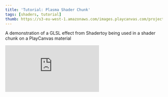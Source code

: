 ```yaml
---
title: 'Tutorial: Plasma Shader Chunk'
tags: [shaders, tutorial]
thumb: https://s3-eu-west-1.amazonaws.com/images.playcanvas.com/projects/12/453304/09CE3A-image-75.jpg
---
```


A demonstration of a GLSL effect from Shadertoy being used in a shader chunk on a PlayCanvas material

<div className="iframe-container">
    <iframe loading="lazy" src="https://playcanv.as/p/NLgp097Q/" title="Tutorial: Plasma Shader Chunk" webkitallowfullscreen="true" mozallowfullscreen="true" allow="autoplay" allowfullscreen="true" allowvr="" scrolling="no" frameborder="0" />
</div>
